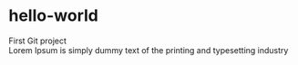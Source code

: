 # hello-world
First Git project </br>
Lorem Ipsum is simply dummy text of the printing and typesetting industry

